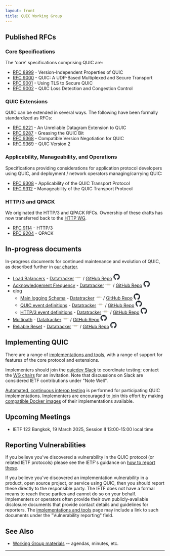 ```yaml
---
layout: front
title: QUIC Working Group
---
```


## Published RFCs
### Core Specifications

The 'core' specifications comprising QUIC are:

* [RFC 8999](https://www.rfc-editor.org/rfc/rfc8999.html) - Version-Independent Properties of QUIC
* [RFC 9000](https://www.rfc-editor.org/rfc/rfc9000.html) - QUIC: A UDP-Based Multiplexed and Secure Transport
* [RFC 9001](https://www.rfc-editor.org/rfc/rfc9001.html) - Using TLS to Secure QUIC
* [RFC 9002](https://www.rfc-editor.org/rfc/rfc9002.html) - QUIC Loss Detection and Congestion Control

### QUIC Extensions

QUIC can be extended in several ways. The following have been
formally standardized as RFCs:

* [RFC 9221](https://www.rfc-editor.org/rfc/rfc9221.html) - An Unreliable Datagram Extension to QUIC
* [RFC 9287](https://www.rfc-editor.org/rfc/rfc9287.html) - Greasing the QUIC Bit
* [RFC 9368](https://www.rfc-editor.org/rfc/rfc9368.html) - Compatible Version Negotiation for QUIC
* [RFC 9369](https://www.rfc-editor.org/rfc/rfc9369.html) - QUIC Version 2

### Applicability, Manageability, and Operations

Specifications providing considerations for application protocol developers
using QUIC, and deployment / network operators managing/carrying QUIC:

* [RFC 9308](https://www.rfc-editor.org/rfc/rfc9308.html) - Applicability of the QUIC Transport Protocol
* [RFC 9312](https://www.rfc-editor.org/rfc/rfc9312.html) - Manageability of the QUIC Transport Protocol

### HTTP/3 and QPACK

We originated the HTTP/3 and QPACK RFCs. Ownership of these drafts has now
transferred back to the [HTTP WG](https://httpwg.org).

* [RFC 9114](https://www.rfc-editor.org/rfc/rfc9114.html) - HTTP/3
* [RFC 9204](https://www.rfc-editor.org/rfc/rfc9204.html) - QPACK

## In-progress documents

In-progress documents for continued maintenance and evolution of QUIC, as described
further in [our charter](https://datatracker.ietf.org/wg/quic/about/).

* [Load Balancers](https://quicwg.github.io/load-balancers/draft-ietf-quic-load-balancers.html) -
  [Datatracker](https://datatracker.ietf.org/doc/html/draft-ietf-quic-load-balancers) <img src="asset/ietf-logo-white.svg" width=20>  /
  [GitHub Repo](https://github.com/quicwg/load-balancers) <img src="asset/github-mark.svg" width=20>
* [Acknowledgement Frequency](https://quicwg.org/ack-frequency/draft-ietf-quic-ack-frequency.html) -
  [Datatracker](https://datatracker.ietf.org/doc/html/draft-ietf-quic-ack-frequency) <img src="asset/ietf-logo-white.svg" width=20> /
  [GitHub Repo](https://github.com/quicwg/ack-frequency) <img src="asset/github-mark.svg" width=20>
* qlog
    * [Main logging Schema](https://quicwg.org/qlog/draft-ietf-quic-qlog-main-schema.html) -
      [Datatracker](https://datatracker.ietf.org/doc/html/draft-ietf-quic-qlog-main-schema) <img src="asset/ietf-logo-white.svg" width=20> /
      [GitHub Repo](https://github.com/quicwg/qlog) <img src="asset/github-mark.svg" width=20>
    * [QUIC event definitions](https://quicwg.org/qlog/draft-ietf-quic-qlog-quic-events.html) -
      [Datatracker](https://datatracker.ietf.org/doc/html/draft-ietf-quic-qlog-quic-events.html) <img src="asset/ietf-logo-white.svg" width=20> /
      [GitHub Repo](https://github.com/quicwg/qlog) <img src="asset/github-mark.svg" width=20>
    * [HTTP/3 event definitions](https://quicwg.org/qlog/draft-ietf-quic-qlog-h3-events.html) -
      [Datatracker](https://datatracker.ietf.org/doc/html/draft-ietf-quic-qlog-h3-events.html) <img src="asset/ietf-logo-white.svg" width=20> /
      [GitHub Repo](https://github.com/quicwg/qlog) <img src="asset/github-mark.svg" width=20>
* [Multipath](https://quicwg.org/multipath/draft-ietf-quic-multipath.html) -
  [Datatracker](https://datatracker.ietf.org/doc/html/draft-ietf-quic-multipath) <img src="asset/ietf-logo-white.svg" width=20> /
  [GitHub Repo](https://github.com/quicwg/multipath) <img src="asset/github-mark.svg" width=20>
* [Reliable Reset](https://quicwg.org/reliable-stream-reset/draft-ietf-quic-reliable-stream-reset.html) -
  [Datatracker](https://datatracker.ietf.org/doc/html/draft-ietf-quic-reliable-stream-reset) <img src="asset/ietf-logo-white.svg" width=20> /
  [GitHub Repo](https://github.com/quicwg/reliable-stream-reset) <img src="asset/github-mark.svg" width=20>


## Implementing QUIC

There are a range of [implementations and tools](https://quicwg.org/staging.quicwg.github.io/implementations.html),
with a range of support for features of the core protocol and extensions.

Implementers should join the [quicdev Slack](https://quicdev.slack.com/) to
coordinate testing; contact the [WG chairs](mailto:quic-chairs@ietf.org) for an
invitation. Note that discussions on Slack are considered IETF contributions
under "Note Well".

[Automated, continuous interop testing](https://interop.seemann.io/) is
performed for participating QUIC implementations. Implementers are encouraged to
join this effort by making [compatible Docker images](https://github.com/marten-seemann/quic-interop-runner#building-a-quic-endpoint) of their implementations available.

## Upcoming Meetings

* IETF 122 Bangkok, 19 March 2025, Session II 13:00-15:00 local time

## Reporting Vulnerabilities

If you believe you've discovered a vulnerability in the QUIC protocol (or related
IETF protocols) please see the IETF's guidance on [how to report
these](https://www.ietf.org/standards/rfcs/vulnerabilities/).

If you believe you've discovered an implementation vulnerability in a product,
open source project, or service using QUIC, then you should report these
directly to the responsible party. The IETF does not have a formal means to reach
these parties and cannot do so on your behalf. Implementers or operators often
provide their own publicly-available disclosure documents that provide contact
details and guidelines for reporters. The
[implementations and tools](https://quicwg.org/staging.quicwg.github.io/implementations.html)
page may include a link to such documents under the "Vulnerability reporting"
field.

## See Also

* [Working Group materials](https://github.com/quicwg/wg-materials) -- agendas, minutes, etc.

----

